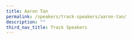 ```yaml
---
title: Aaron Tan
permalink: /speakers/track-speakers/aaron-tan/
description: ""
third_nav_title: Track Speakers
---
```

